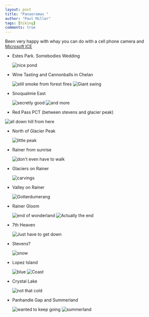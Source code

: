 ```yaml
--- 
layout: post
title: "Panaoramas "
author: "Paul Miller"
tags: [hiking]
comments: true
---
```


Been very happy with whay you can do with a cell phone camera and [Microsoft ICE](https://www.microsoft.com/en-us/research/product/computational-photography-applications/image-composite-editor/)

- Estes Park. Somebodies Wedding

  ![nice pond](https://images.weserv.nl/?w=650&url=https://v0gp7a.ch.files.1drv.com/y4m8bE9kDD-FqPshCOKmwFuBHnvg3GaLMdIEE5EGGvW2Q8j0ZPbIaJ22zTxiNr-h4Xz7ao6rSXwL6S__cY8nzm_yrWGWqNq4q0QBHO2f9wBWG83zEsB6CDNQb__P0cebJSR1lXPMEujqrdXLOvEREozSCxTLpO6l2CNbyO4E_VoylyuP2cFtb5c1gqWrsW9JKja5ItDJL6UXDMrHKa6_R5_dA?width=864&height=232&cropmode=none)
- Wine Tasting and Cannonballs in Chelan

  ![still smoke from forest fires](https://images.weserv.nl/?w=650&url=https://tej00w.ch.files.1drv.com/y4mzK9eVf7ARvZUio_V-nTmOrXLEbB1-ezohmnpA9scff-S1HqDw4L839eH9kd8i1SzyJ5h7KWoKnYKBKc1W-zkIThH-R0ioaA-tcAW9jG53mWKmo9buuw1-X1pUIyAIyChoyB8UjD3J67VbE4E8VmApp5SiOjfXI1kUvN5N5RT-jlVyV28J2_x6ufiEiBdFBcfWMwkwsjXgBuPBld70JUf1Q)
  ![Giant swing](https://images.weserv.nl/?w=650&url=https://gf8lrw.bn.files.1drv.com/y4m41g2USQh8M1sDyq-EC2iPGIReniorHTG4_rFSYvSCA2vIZNfxKn1yGJY7SFA_3BOkzmREZqNBSRqytPDQDV92w3qCMFJmENGyPDfDlEfjBGug5MQez2nxE5wfIbGbIAnNRm45cN9Fjns7mYfMkImIs4L1K8XqXcVmrqDkHhLy76d7ko66vAoWnN8a_XsJ3C_Dj6rlCP_Wpa7HTXJsZs74A)
- Snoqualmie East

  ![secretly good](https://images.weserv.nl/?w=650&url=https://jbsssq.ch.files.1drv.com/y4mPR-jFoWwI4od7Sc-wD2xEkIyJavursgvE8rkBE5qdDvpei0BSLc-rAOXRUNiEwbMCVtq6bJgtlbsvPTpGDUm2Ly3JpbJzAZyLLOuFH5DYdAZPER2YT8R-93bDbEDP7Q7GUlejoVHj3o-fgc_vDwKwKHUK-qKgmKj_YzhBFgHu2lWjJI68jGr2LVErhNJnp6bUVXLG5YLTycvEJgHGhANBA?width=1278&height=293&cropmode=none)
  ![and more](https://images.weserv.nl/?w=650&url=https://jbsssq.ch.files.1drv.com/y4mPR-jFoWwI4od7Sc-wD2xEkIyJavursgvE8rkBE5qdDvpei0BSLc-rAOXRUNiEwbMCVtq6bJgtlbsvPTpGDUm2Ly3JpbJzAZyLLOuFH5DYdAZPER2YT8R-93bDbEDP7Q7GUlejoVHj3o-fgc_vDwKwKHUK-qKgmKj_YzhBFgHu2lWjJI68jGr2LVErhNJnp6bUVXLG5YLTycvEJgHGhANBA)
 - Red Pass PCT (between stevens and glacier peak)

  ![all down hill from here](https://images.weserv.nl/?w=650&url=https://vy8qpg.bl.files.1drv.com/y4mu8kvCqyP4rmKdz80EE3Kz6pENSKiqIswka_yZD4gMrm1Ko6aGmwwXyjl2z4VNjxxRmlHBDHrrcjOgCnPFBqaVhhWUcGtryYvk_Mx9wQjYi12MlBB5xSMfuxiGd5-pGDX_PvKwjZ7sRRvF1p-wlPXxikbAWxE_hgCvEhq2sdAs-CZ0Ml2p7oIdeZImLNEa1y-HxGZIlKCnK4yPIuJ76g48Q)
- North of Glacier Peak 

  ![little peak](https://images.weserv.nl/?w=650&url=https://xo8hpg.bl.files.1drv.com/y4mBtbXibcVyFzHdmNkOzCazk7BoamHodMSoZTabPhxNmtV8SdY0vqtmusCTOFHCNaObT0zdVI5kJjMK9tTnKi4r99kGCZHjv0Gcus3rHCUVPVVq3KP1sFKqSWtDEDDduzpknTMMRY5oTlY59wuY5AysIfbcWOwV_i6GR8dKHynRnpUPErk9QdTAoTmKCKz6hq5mi-GKysHfFSlquBTcmRnBw?width=10680&height=2538&cropmode=none)
- Rainer from sunrise

  ![don't even have to walk](https://images.weserv.nl/?w=650&url=https://m1bdyq.dm.files.1drv.com/y4m70aoTdgAMNJUjo1Y7RSWeVR6HrMVw4WhTp_uz_GKzlWEDOcZv0vxNXvunW8wUKaY70pSl6ANs4XfXBJb9yBRJPQazMhZTR2nK7TdlRia7x6ZvCY5ecFJrj65SsPU-8Vc9CvsCE_vtJMsjdbRfmwXY0G3YtdYZB3FCY2w8nR38SIserhXtS-Ps5IeTUW-kzWBNLdPadP4iCcUzISmrmMv9Q)
- Glaciers on Rainer

  ![carvings](https://images.weserv.nl/?w=650&url=https://yvjm4q.dm.files.1drv.com/y4mQ0o7XVfkHEdkLMEpvFb-bwZrjxvJJRXMm4fqyKAntQZogZbPK-pFQ_50NAqU_neAYIq63TJw4W5c4vhjq070uJf_2BonGIlbHradc2oY0rgOu7vx3UGFm2rsK_Rr521AmIwvQyiS1V_JnnmY_nbhmNNFpcwVIACFiSrQh41mziolpN3coXWfagXmMbuSXk_eGE6JIZJzK9issBOXbSeHhw)
- Valley on Rainer

  ![Gotterdumerang](https://images.weserv.nl/?w=650&url=https://bltusq.dm.files.1drv.com/y4m1tZM3Nd34CW41RSLdi61Rm12ZaYqZjVRuVg4Qf_7dMeIDNAuDHaXcDz53CgVFMpG44qMwXi-Krb7c2Y_AzkMARIJuPQFXrwtHIECDZz4VsGmF1jbXmIWEjocy0_SGhFKes01Re2BfbUA03g7o2Ye_XTD2ZGz5nFKPS3uP0nqerdN7qXscRuI1q3O1yDrycNDq_Q9bsaYYQI9oXB8Va0ZFQ)
- Rainer Gloom

  ![end of wonderland](https://images.weserv.nl/?w=650&url=https://nsufba.dm.files.1drv.com/y4mI1MWoiWdB_H3QtpFGAF8weH56_EJv25iaLLp-z8dpYx9XGYzxfvGCkSjMoR2M-WA26bNbj_0GR1Dn0a41MtDE0MpcwzqcC9MDUsN4VvQrLPsVPGmJ4oTxOVbl5B07WYkYHuAGKoViUW5XsOIqbfc1gIKRHSz9YzyWkc-7OGr8c8sr3tlXfHYhAvSKxQrCKS2pl614hVDC_bgejkmu28Vfw)
  ![Actually the end](https://images.weserv.nl/?w=650&url=https://yvjn4q.dm.files.1drv.com/y4mXZT1rCBO1j7L8Iom2rCujFq2V9mnemY516aNKu5wWMVW5gvZghHUuiJqYO_j0ZITws9FhI3K2Zjx-l7JIqwqPgGNrHoY8nCCAabkwrK3Te15svA3cXzEftcKW7TcMCGwmnNzbS7tg4BHwvg5QWit-TrR8hMm9RZ6dNUriJ8FcaH7duw3P2N04r4MT1jUF2Q6OC4l7tevM2HjiwunRTqjKw)
- 7th Heaven 

  ![Just have to get down](https://images.weserv.nl/?w=650&url=https://bltrsq.dm.files.1drv.com/y4mieoEWoT9WN_CA4T1heUiJjvz0uOCY5Lv18ECECIvK94n2QgIFhyzMB_tnBz6bZc3-Kx_6VBss49Sm1aFf061dljQOIbMDad9FmQbt3go1omO4El6RifUD8uxvubaxO8ecq0Uu36zKLdaVA6V45EB6m_B98oBkFoBBuEJ0jDxbtjQlMMR6oDvVR2FWwARfgEriEAS0SlFB3AK3xse9kUCRw)
- Stevens?

  ![snow](https://images.weserv.nl/?w=650&url=https://v98bkg.dm.files.1drv.com/y4m7zeolJxdYgzG7BV9WAi_3lt0MVMYbAT9ifTWL6rkkDWe4y69XswRB_YV9lTqNj1-ORcnyg8F8pC2sdgjGSWHUkmoRAf4cKEzW_yL5I-bhP8yv0jf8YYTDdvEcz7LE8EKKROwi5a8If2BHTbCB3S97ORXS78C8ZSxGesqPpcdPXVjRbp3s36oYbAsBWwrvoi6SfMcmxpHpByKhAc-2NfQWw)
- Lopez Island 

  ![blue](https://images.weserv.nl/?w=650&url=https://kqiyfa.dm.files.1drv.com/y4mVcYtqpYr_tUFmOIx5A7hi-IW9ecCk-0eiNMJjFRDw5-bq1hDPtrzyBSGj3F_Hie_SPnvIwaXow3-aRogyvbzvgvAg9M8nejxnGdfsOvcDLLOmZ3WlyJeZ0gBi9kajlo9tmMcqV8nEUDdHLzs56bXAxGc5DiQtzPALH5uFOe2WC4xisvicbeJ-f9sDYlUeZRpp9GQFmgd4xDIyRxg6IyoGA)
  ![Coast](https://images.weserv.nl/?w=650&url=https://a0dnkq.sn.files.1drv.com/y4mZn2Hrq3AhMuYDUlGoOhZtvlPhcR3xtP7-EOnG6y-wffKPT2BWMfemrCv_ObOXnTt5RlzoMcns7iEYfMlZHjCkqnyjmqLVKNIXcz5XNLvsA03RueBwBNDx27fqGFpyXQQU7nHxW-U0cS0rQlJJn_2ITldCndJGbfxFvocTBwwcIiKFDEjEhbJx9_dieHOGslrcXGmi1CFErh5W5v4ElETYw)
- Crystal Lake

  ![not that cold](https://images.weserv.nl/?w=650&url=https://4we9dq.dm.files.1drv.com/y4m6_3zmcQnwxUqI8DFgni1PdxfDz3IGf1Cn7aLij9f9WEGTj8OQYA8JDFh7hJneq69Xg3FG4EBjQT6oTA7hGVJzjLYmmPQbXW4QwDn-UtzPYG0nW4tLA5jqj0-YsuaTCspnI1Afq6S2cliNlDRCsNLhTfVDVv34Gn34n8ysoqQnq2rpooi1MbCrIRqO4wKIdou3dmF7Av4lkiJB8D1w2WRQw)
- Panhandle Gap and Summerland

  ![wanted to keep going](https://images.weserv.nl/?w=650&url=https://s42osg.dm.files.1drv.com/y4mS-K0RlhC1YDXIhi7x9igyrx7II5sixNKZCg9-pTMtNBQkL52nFDy49XQ80c0ze9IgbA8jVugJt5VU2bNWeRv20I-kndsF2AMIIj2IMRtNsUgwO52h2EmA44lvVgS271TvoV5i3O4MY2UC9TQ0-SZjjV8Vz_zukleEVqDVZlC-WJSDDQfeYDhnPJUlAjzUB8LOdOkw0iox5qg-eAtI1MdSQ)
  ![summerland](https://images.weserv.nl/?w=650&url=https://s42osg.dm.files.1drv.com/y4mS-K0RlhC1YDXIhi7x9igyrx7II5sixNKZCg9-pTMtNBQkL52nFDy49XQ80c0ze9IgbA8jVugJt5VU2bNWeRv20I-kndsF2AMIIj2IMRtNsUgwO52h2EmA44lvVgS271TvoV5i3O4MY2UC9TQ0-SZjjV8Vz_zukleEVqDVZlC-WJSDDQfeYDhnPJUlAjzUB8LOdOkw0iox5qg-eAtI1MdSQ)
  